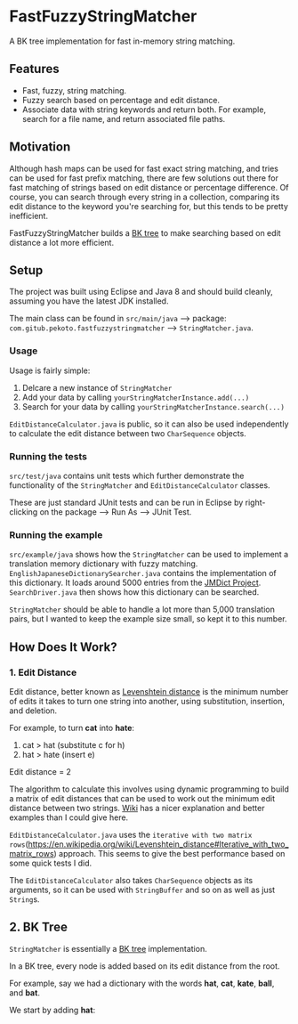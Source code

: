 # FastFuzzyStringMatcher
A BK tree implementation for fast in-memory string matching.

## Features
- Fast, fuzzy, string matching.
- Fuzzy search based on percentage and edit distance.
- Associate data with string keywords and return both. For example, search for a file name, and return associated file paths.

## Motivation
Although hash maps can be used for fast exact string matching, and tries can be used for fast prefix matching, there are few solutions out there for fast matching of strings based on edit distance or percentage difference. Of course, you can search through every string in a collection, comparing its edit distance to the keyword you're searching for, but this tends to be pretty inefficient.

FastFuzzyStringMatcher builds a [BK tree](https://en.wikipedia.org/wiki/BK-tree) to make searching based on edit distance a lot more efficient.

## Setup
The project was built using Eclipse and Java 8 and should build cleanly, assuming you have the latest JDK installed.

The main class can be found in `src/main/java` --> package: `com.gitub.pekoto.fastfuzzystringmatcher` --> `StringMatcher.java`.

### Usage
Usage is fairly simple:

1. Delcare a new instance of `StringMatcher`
2. Add your data by calling `yourStringMatcherInstance.add(...)`
3. Search for your data by calling `yourStringMatcherInstance.search(...)`

`EditDistanceCalculator.java` is public,  so it can also be used independently to calculate the edit distance between two `CharSequence` objects.

### Running the tests
`src/test/java` contains unit tests which further demonstrate the functionality of the `StringMatcher` and `EditDistanceCalculator` classes.

These are just standard JUnit tests and can be run in Eclipse by right-clicking on the package --> Run As --> JUnit Test.

### Running the example
`src/example/java` shows how the `StringMatcher` can be used to implement a translation memory dictionary with fuzzy matching. `EnglishJapaneseDictionarySearcher.java` contains the implementation of this dictionary. It loads around 5000 entries from the [JMDict Project](http://www.edrdg.org/jmdict/j_jmdict.html). `SearchDriver.java` then shows how this dictionary can be searched.

`StringMatcher` should be able to handle a lot more than 5,000 translation pairs, but I wanted to keep the example size small, so kept it to this number.

## How Does It Work?

### 1. Edit Distance
Edit distance, better known as [Levenshtein distance](https://en.wikipedia.org/wiki/Levenshtein_distance) is the minimum number of edits it takes to turn one string into another, using substitution, insertion, and deletion.

For example, to turn __cat__ into __hate__:
1. cat > hat (substitute c for h)
2. hat > hate (insert e)

Edit distance = 2

The algorithm to calculate this involves using dynamic programming to build a matrix of edit distances that can be used to work out the minimum edit distance between two strings. [Wiki](https://en.wikipedia.org/wiki/Levenshtein_distance) has a nicer explanation and better examples than I could give here.

`EditDistanceCalculator.java` uses the `iterative with two matrix rows`(https://en.wikipedia.org/wiki/Levenshtein_distance#Iterative_with_two_matrix_rows) approach. This seems to give the best performance based on some quick tests I did.

The `EditDistanceCalculator` also takes `CharSequence` objects as its arguments, so it can be used with `StringBuffer` and so on as well as just `String`s.

## 2. BK Tree
`StringMatcher` is essentially a [BK tree](https://en.wikipedia.org/wiki/BK-tree) implementation.

In a BK tree, every node is added based on its edit distance from the root.

For example, say we had a dictionary with the words __hat__, __cat__, __kate__, __ball__, and __bat__.

We start by adding __hat__:

